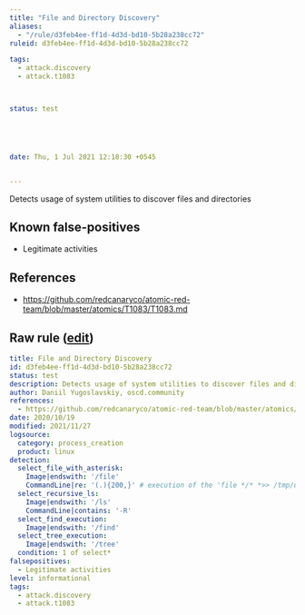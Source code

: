 ```yaml
---
title: "File and Directory Discovery"
aliases:
  - "/rule/d3feb4ee-ff1d-4d3d-bd10-5b28a238cc72"
ruleid: d3feb4ee-ff1d-4d3d-bd10-5b28a238cc72

tags:
  - attack.discovery
  - attack.t1083



status: test





date: Thu, 1 Jul 2021 12:18:30 +0545


---
```


Detects usage of system utilities to discover files and directories

<!--more-->


## Known false-positives

* Legitimate activities



## References

* https://github.com/redcanaryco/atomic-red-team/blob/master/atomics/T1083/T1083.md


## Raw rule ([edit](https://github.com/SigmaHQ/sigma/edit/master/rules/linux/process_creation/proc_creation_lnx_file_and_directory_discovery.yml))
```yaml
title: File and Directory Discovery
id: d3feb4ee-ff1d-4d3d-bd10-5b28a238cc72
status: test
description: Detects usage of system utilities to discover files and directories
author: Daniil Yugoslavskiy, oscd.community
references:
  - https://github.com/redcanaryco/atomic-red-team/blob/master/atomics/T1083/T1083.md
date: 2020/10/19
modified: 2021/11/27
logsource:
  category: process_creation
  product: linux
detection:
  select_file_with_asterisk:
    Image|endswith: '/file'
    CommandLine|re: '(.){200,}' # execution of the 'file */* *>> /tmp/output.txt' will produce huge commandline
  select_recursive_ls:
    Image|endswith: '/ls'
    CommandLine|contains: '-R'
  select_find_execution:
    Image|endswith: '/find'
  select_tree_execution:
    Image|endswith: '/tree'
  condition: 1 of select*
falsepositives:
  - Legitimate activities
level: informational
tags:
  - attack.discovery
  - attack.t1083

```
